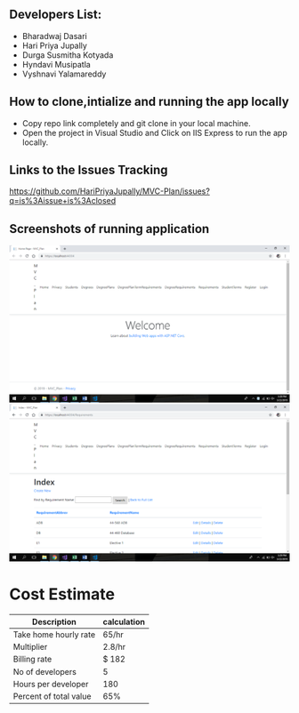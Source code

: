 ## Developers List:
* Bharadwaj Dasari
* Hari Priya Jupally
* Durga Susmitha Kotyada
* Hyndavi Musipatla
* Vyshnavi Yalamareddy

## How to clone,intialize and running the app locally
* Copy repo link completely and git clone in your local machine.
* Open the project in Visual Studio and Click on IIS Express to run the app locally.

## Links to the Issues Tracking
https://github.com/HariPriyaJupally/MVC-Plan/issues?q=is%3Aissue+is%3Aclosed

## Screenshots of running application
<div align="center">
<img src ="Pictures of app running\Pic1.png" </img>
</div>

<div align="center">
<img src ="Pictures of app running\pic2.png" </img>
</div>



# Cost Estimate
| Description            | calculation  |
|------------------------|--------|
| Take home hourly rate  | 65/hr  |
| Multiplier             | 2.8/hr |
| Billing rate           | $ 182  |
| No of developers       | 5      |
| Hours per developer    | 180    |
| Percent of total value | 65%    |
